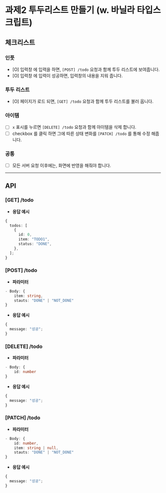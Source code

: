 # 과제2 투두리스트 만들기 (w. 바닐라 타입스크립트)

## 체크리스트

### 인풋

- [O] 입력창 에 입력을 하면, `[POST] /todo` 요청과 함께 투두 리스트에 보여줍니다.
- [O] 입력창 에 입력이 성공하면, 입력창의 내용을 지워 줍니다.

### 투두 리스트

- [O] 페이지가 로드 되면, `[GET] /todo` 요청과 함께 투두 리스트를 불러 옵니다.

### 아이템

- [ ] `x` 표시를 누르면 `[DELETE] /todo` 요청과 함께 아이템을 삭제 합니다.
- [ ] checkbox 를 클릭 하면 그에 따른 상태 변화를 `[PATCH] /todo` 를 통해 수정 해줍니다.

### 공통

- [ ] 모든 서버 요청 이후에는, 화면에 반영을 해줘야 합니다.

---

## API

### [GET] /todo

- **응답 예시**

```ts
{
  todos: [
    {
      id: 0,
      item: "TODO1",
      status: "DONE",
    },
  ];
}
```

### [POST] /todo

- **파라미터**

```ts
- Body: {
    item: string,
    stauts: "DONE" | "NOT_DONE"
}
```

- **응답 예시**

```ts
{
  message: "성공";
}
```

### [DELETE] /todo

- **파라미터**

```ts
- Body: {
    id: number
}
```

- **응답 예시**

```ts
{
  message: "성공";
}
```

### [PATCH] /todo

- **파라미터**

```ts
- Body: {
    id: number,
    item: string | null,
    stauts: "DONE" | "NOT_DONE"
}
```

- **응답 예시**

```ts
{
  message: "성공";
}
```
